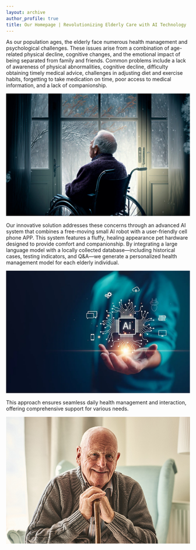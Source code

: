 ```yaml
---
layout: archive
author_profile: true
title: Our Homepage | Revolutionizing Elderly Care with AI Technology
---
```

As our population ages, the elderly face numerous health management and psychological challenges. These issues arise from a combination of age-related physical decline, cognitive changes, and the emotional impact of being separated from family and friends. Common problems include a lack of awareness of physical abnormalities, cognitive decline, difficulty obtaining timely medical advice, challenges in adjusting diet and exercise habits, forgetting to take medication on time, poor access to medical information, and a lack of companionship.

![oldb](1.png)

Our innovative solution addresses these concerns through an advanced AI system that combines a free-moving small AI robot with a user-friendly cell phone APP. This system features a fluffy, healing appearance pet hardware designed to provide comfort and companionship. By integrating a large language model with a locally collected database—including historical cases, testing indicators, and Q&A—we generate a personalized health management model for each elderly individual.

![ai](2.png)

 This approach ensures seamless daily health management and interaction, offering comprehensive support for various needs.

![oldg](3.png)